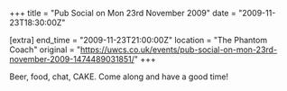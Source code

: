 +++
title = "Pub Social on Mon 23rd November 2009"
date = "2009-11-23T18:30:00Z"

[extra]
end_time = "2009-11-23T21:00:00Z"
location = "The Phantom Coach"
original = "https://uwcs.co.uk/events/pub-social-on-mon-23rd-november-2009-1474489031851/"
+++

Beer, food, chat, CAKE. Come along and have a good time\!

